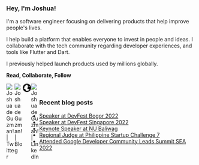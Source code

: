 ### Hey, I'm Joshua!

I'm a software engineer focusing on delivering products that help improve people's lives.

I help build a platform that enables everyone to invest in people and ideas. I collaborate with the tech community regarding developer experiences, and tools like Flutter and Dart.

I previously helped launch products used by millions globally.


**Read, Collaborate, Follow**

[<img align="left" alt="Joshua de Guzman! | Twitter" width="22px" src="https://cdn.jsdelivr.net/npm/simple-icons@v3/icons/twitter.svg" />][twitter]
[<img align="left" alt="Joshua de Guzman! | Blog" width="22px" src="https://cdn.jsdelivr.net/npm/simple-icons@v3/icons/medium.svg" />][blog]
[<img align="left" alt="Joshua de Guzman! | Website" width="22px" src="https://raw.githubusercontent.com/iconic/open-iconic/master/svg/globe.svg" />][website]
[<img align="left" alt="Joshua de Guzman! | LinkedIn" width="22px" src="https://cdn.jsdelivr.net/npm/simple-icons@v3/icons/linkedin.svg" />][linkedin]
<br>

### Recent blog posts

<!-- BLOG-POST-LIST:START -->
- [Speaker at DevFest Bogor 2022](https://joshuamdeguzman.com/devfest-bogor-2022/)
- [Speaker at DevFest Singapore 2022](https://joshuamdeguzman.com/devfest-singapore-2022/)
- [Keynote Speaker at NU Baliwag](https://joshuamdeguzman.com/keynote-speaker-at-nu-baliwag/)
- [Regional Judge at Philippine Startup Challenge 7](https://joshuamdeguzman.com/philippine-startup-challenge/)
- [Attended Google Developer Community Leads Summit SEA 2022](https://joshuamdeguzman.com/attended-google-developer-summit-sea-2022/)
<!-- BLOG-POST-LIST:END -->

[website]: https://joshuamdeguzman.com
[twitter]: https://twitter.com/suprdeclarative
[blog]: http://blog.joshuamdeguzman.com
[linkedin]: https://www.linkedin.com/in/joshuadeguzman

